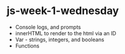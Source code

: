 # js-week-1-wednesday

- Console logs, and prompts
- innerHTML to render to the html via an ID
- Var - strings, integers, and booleans
- Functions
